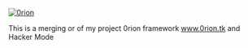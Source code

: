 <a href="https://imgbb.com/"><img src="https://i.ibb.co/crDBVqg/0rion.png" alt="0rion" border="0"></a>

This is a merging or of my project 0rion framework    www.0rion.tk
and Hacker Mode
